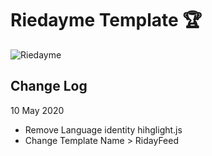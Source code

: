 # Riedayme Template :trophy:

![Riedayme](https://github.com/riedayme/Blogger/blob/master/Riedayme/preview.png?raw=true)

## Change Log
10 May 2020
* Remove Language identity hihglight.js
* Change Template Name > RidayFeed